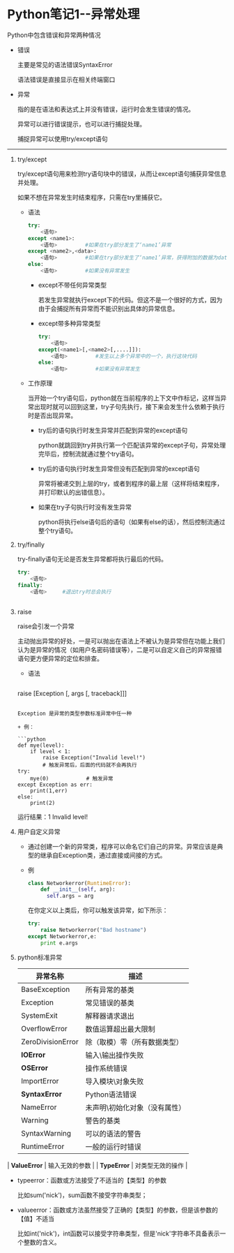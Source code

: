 # Python笔记1--异常处理

Python中包含错误和异常两种情况

+ 错误

  主要是常见的语法错误SyntaxError

  语法错误是直接显示在相关终端窗口

+ 异常

  指的是在语法和表达式上并没有错误，运行时会发生错误的情况。

  异常可以进行错误提示，也可以进行捕捉处理。

  捕捉异常可以使用try/except语句 

---

1. try/except

   try/except语句用来检测try语句块中的错误，从而让except语句捕获异常信息并处理。 

   如果不想在异常发生时结束程序，只需在try里捕获它。 

   + 语法

     ```python 
     try:
         <语句>
     except <name1>:
         <语句>         #如果在try部分发生了‘name1’异常
     except <name2>,<data>:
         <语句>         #如果在try部分发生了‘name1’异常，获得附加的数据为data
     else:
         <语句>         #如果没有异常发生
     ```

     + except不带任何异常类型

       若发生异常就执行except下的代码。但这不是一个很好的方式，因为由于会捕捉所有异常而不能识别出具体的异常信息。

     + except带多种异常类型

       ```python
       try:
           <语句>
       except(<name1>[,<name2>[,....]]):
           <语句>         #发生以上多个异常中的一个，执行这块代码
       else:
           <语句>         #如果没有异常发生
       ```

   + 工作原理

     当开始一个try语句后，python就在当前程序的上下文中作标记，这样当异常出现时就可以回到这里，try子句先执行，接下来会发生什么依赖于执行时是否出现异常。 

     + try后的语句执行时发生异常并匹配到异常的except语句

       python就跳回到try并执行第一个匹配该异常的except子句，异常处理完毕后，控制流就通过整个try语句。

     + try后的语句执行时发生异常但没有匹配到异常的except语句

       异常将被递交到上层的try，或者到程序的最上层（这样将结束程序，并打印默认的出错信息）。

     + 如果在try子句执行时没有发生异常 

       python将执行else语句后的语句（如果有else的话），然后控制流通过整个try语句。 

2. try/finally

   try-finally语句无论是否发生异常都将执行最后的代码。 

   ```python
   try:
       <语句>
   finally:
       <语句>     #退出try时总会执行
       
   ```

3. raise

   raise会引发一个异常 

   主动抛出异常的好处，一是可以抛出在语法上不被认为是异常但在功能上我们认为是异常的情况（如用户名密码错误等），二是可以自定义自己的异常报错语句更方便异常的定位和排查。

   + 语法
   
     ```python
    raise [Exception [, args [, traceback]]]
     ```

     Exception 是异常的类型参数标准异常中任一种 

   + 例：

     ```python
     def mye(level):
         if level < 1:
             raise Exception("Invalid level!")
             # 触发异常后，后面的代码就不会再执行
     try:
         mye(0)            # 触发异常
     except Exception as err:
         print(1,err)
     else:
         print(2)
     ```
   
     运行结果：1 Invalid level!

4. 用户自定义异常

   + 通过创建一个新的异常类，程序可以命名它们自己的异常。异常应该是典型的继承自Exception类，通过直接或间接的方式。

   + 例

     ```python
     class Networkerror(RuntimeError):
         def __init__(self, arg):
           self.args = arg
     ```
     
     在你定义以上类后，你可以触发该异常，如下所示：
     
     ```python
     try:
         raise Networkerror("Bad hostname")
     except Networkerror,e:
         print e.args
     ```

5. python标准异常

   | 异常名称          | 描述                          |
   | ----------------- | ----------------------------- |
   | BaseException     | 所有异常的基类                |
   | Exception         | 常见错误的基类                |
   | SystemExit        | 解释器请求退出                |
   | OverflowError     | 数值运算超出最大限制          |
   | ZeroDivisionError | 除（取模）零（所有数据类型）  |
   | **IOError**       | 输入\输出操作失败             |
   | **OSError**       | 操作系统错误                  |
   | ImportError       | 导入模块\对象失败             |
   | **SyntaxError**   | Python语法错误                |
   | NameError         | 未声明\初始化对象（没有属性） |
   | Warning           | 警告的基类                    |
   | SyntaxWarning     | 可以的语法的警告              |
   | RuntimeError      | 一般的运行时错误              |
| **ValueError**    | 输入无效的参数                |
   | **TypeError**     | 对类型无效的操作              |
   
   + typeerror：函数或方法接受了不适当的【类型】的参数
   
     比如sum('nick')，sum函数不接受字符串类型；
   
   + valueerror：函数或方法虽然接受了正确的【类型】的参数，但是该参数的【值】不适当
   
     比如int('nick')，int函数可以接受字符串类型，但是'nick'字符串不具备表示一个整数的含义。